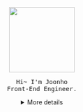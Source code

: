 <div id="header" align="center">  
  <img src="https://user-images.githubusercontent.com/25785760/220003733-d6fcbca8-935d-43d5-a94c-943203089ca0.png" width="150"/><br /> 
  <pre>Hi~ I'm Joonho<br/>Front-End Engineer.</pre>
</div>
<div align="center">
<details>
  <summary>More details</summary>
  
## Joonho Kim🌴🌞
![Juno's GitHub stats](https://github-readme-stats.vercel.app/api?username=Louis-jk&show_icons=true&theme=cobalt2&hide_border=true&border_radius=0&bg_color=0D1117)  
<!-- [![Top Langs](https://github-readme-stats.vercel.app/api/top-langs/?username=Louis-jk&layout=compact)](https://github.com/Louis-jk/github-readme-stats)  -->
<!-- [![Top Langs](https://github-readme-stats.vercel.app/api/top-langs/?username=Louis-jk&langs_count=8)](https://github.com/Louis-jk/github-readme-stats) -->


## Skills🏄🏼‍♂️
<!-- ## Programming Languages & Platforms -->
![JavaScript](https://img.shields.io/badge/JavaScript-000000.svg?&style=for-the-badge&logo=JavaScript&logoColor=#F7DF1E)
![TypeScript](https://img.shields.io/badge/TypeScript-000000.svg?&style=for-the-badge&logo=TypeScript&logoColor=3178C6) 

 
### Front-End Tech: Main
![React](https://img.shields.io/badge/React-000.svg?&style=for-the-badge&logo=React&logoColor=61dafb)
![Next.js](https://img.shields.io/badge/Next.js-000000.svg?&style=for-the-badge&logo=Next.js&logoColor=white)
![ReactNative](https://img.shields.io/badge/ReactNative-000.svg?&style=for-the-badge&logo=React&logoColor=61dafb)
![Electron](https://img.shields.io/badge/Electron-000.svg?&style=for-the-badge&logo=Electron&logoColor=a0ecfb)
![HTML5](https://img.shields.io/badge/HTML5-000.svg?&style=for-the-badge&logo=HTML5&logoColor=E34F26)
![CSS3](https://img.shields.io/badge/CSS3-000.svg?&style=for-the-badge&logo=CSS3&logoColor=1572B6)

<!-- ![React Router](https://img.shields.io/badge/React%20Router-000.svg?&style=for-the-badge&logo=React%20Router&logoColor=CA4245)
![React Query](https://img.shields.io/badge/React%20Query-000.svg?&style=for-the-badge&logo=React%20Query&logoColor=FF4154)
![Redux](https://img.shields.io/badge/Redux-000.svg?&style=for-the-badge&logo=Redux&logoColor=764abd)
![Redux-Saga](https://img.shields.io/badge/Redux-Saga-000.svg?&style=for-the-badge&logo=Redux-Saga&logoColor=86d46b)
![JSON Web Tokens](https://img.shields.io/badge/JSON%20Web%20Tokens-000000.svg?&style=for-the-badge&logo=JSON%20Web%20Tokens&logoColor=white)
![Firebase](https://img.shields.io/badge/Firebase-000.svg?&style=for-the-badge&logo=Firebase&logoColor=FFCA28)
![styled-components](https://img.shields.io/badge/styled-components-000.svg?&style=for-the-badge&logo=styled-components&logoColor=DB7093)
![Sass](https://img.shields.io/badge/Sass-000.svg?&style=for-the-badge&logo=Sass&logoColor=CC6699)
![MUI](https://img.shields.io/badge/MUI-000.svg?&style=for-the-badge&logo=MUI&logoColor=007FFF)
![Bootstrap](https://img.shields.io/badge/Bootstrap-000.svg?&style=for-the-badge&logo=Bootstrap&logoColor=7952B3)
![.ENV](https://img.shields.io/badge/.ENV-000.svg?&style=for-the-badge&logo=.ENV&logoColor=ECD53F)
![Jest](https://img.shields.io/badge/Jest-000.svg?&style=for-the-badge&logo=Jest&logoColor=C21325)
![Testing Library](https://img.shields.io/badge/Testing%20Library-000.svg?&style=for-the-badge&logo=Testing%20Library&logoColor=E33332) -->

### Back End Tech
![Node.js](https://img.shields.io/badge/Node.js-000.svg?&style=for-the-badge&logo=Node.js&logoColor=339933)
![NestJS](https://img.shields.io/badge/NestJS-000.svg?&style=for-the-badge&logo=NestJS&logoColor=E0234E)
![Express](https://img.shields.io/badge/Express-000.svg?&style=for-the-badge&logo=Express&logoColor=white)
![Go](https://img.shields.io/badge/Golang-000000.svg?&style=for-the-badge&logo=Go&logoColor=04ABD7)

<!-- 
![pm2](https://img.shields.io/badge/pm2-000.svg?&style=for-the-badge&logo=pm2&logoColor=2B037A)
![NGINX](https://img.shields.io/badge/NGINX-000.svg?&style=for-the-badge&logo=NGINX&logoColor=009639)   
-->

<!-- ### Database
![MySQL](https://img.shields.io/badge/MySQL-000.svg?&style=for-the-badge&logo=MySQL&logoColor=4479A1)
![MariaDB](https://img.shields.io/badge/MariaDB-000.svg?&style=for-the-badge&logo=MariaDB&logoColor=white)
![MongoDB](https://img.shields.io/badge/MongoDB-000.svg?&style=for-the-badge&logo=MongoDB&logoColor=47A248)
![SQLite](https://img.shields.io/badge/SQLite-000.svg?&style=for-the-badge&logo=SQLite&logoColor=003B57) -->

<!-- 
### Package managers
![npm](https://img.shields.io/badge/npm-000.svg?&style=for-the-badge&logo=npm&logoColor=CB3837)
![Yarn](https://img.shields.io/badge/Yarn-000.svg?&style=for-the-badge&logo=Yarn&logoColor=2C8EBB)
![NuGet](https://img.shields.io/badge/NuGet-000.svg?&style=for-the-badge&logo=NuGet&logoColor=004880) -->


<!-- ### Tools
![iTerm2](https://img.shields.io/badge/iTerm2-000000.svg?&style=for-the-badge&logo=iTerm2&logoColor=56e361)
![Visual Studio Code](https://img.shields.io/badge/Visual%20Studio%20Code-000.svg?&style=for-the-badge&logo=Visual%20Studio%20Code&logoColor=1e76c6)
![Postman](https://img.shields.io/badge/Postman-000.svg?&style=for-the-badge&logo=Postman&logoColor=FF6C37)
![Xcode](https://img.shields.io/badge/Xcode-000.svg?&style=for-the-badge&logo=Xcode&logoColor=147EFB)
![Android Studio](https://img.shields.io/badge/Android%20Studio-000.svg?&style=for-the-badge&logo=Android%20Studio&logoColor=80b04e) -->

  
### Experience
![Docker](https://img.shields.io/badge/Docker-000000.svg?&style=for-the-badge&logo=Docker&logoColor=2496ED)
![Amazon AWS](https://img.shields.io/badge/Amazon%20AWS-000.svg?&style=for-the-badge&logo=Amazon%20AWS&logoColor=FF9900)
![Amazon S3](https://img.shields.io/badge/Amazon%20S3-000.svg?&style=for-the-badge&logo=Amazon%20S3&logoColor=569A31)
![Amazon EC2](https://img.shields.io/badge/Amazon%20EC2-000.svg?&style=for-the-badge&logo=Amazon%20EC2&logoColor=FF9900)
![GreenSock](https://img.shields.io/badge/GreenSock-000.svg?&style=for-the-badge&logo=GreenSock&logoColor=88CE02)
![Three.js](https://img.shields.io/badge/Three.js-000000.svg?&style=for-the-badge&logo=Three.js&logoColor=white)
![Fastlane](https://img.shields.io/badge/Fastlane-000000.svg?&style=for-the-badge&logo=Fastlane&logoColor=00F200)
  
<!-- 
![WordPress](https://img.shields.io/badge/WordPress-000.svg?&style=for-the-badge&logo=WordPress&logoColor=117ac9)
![CodeIgniter](https://img.shields.io/badge/CodeIgniter-000000.svg?&style=for-the-badge&logo=CodeIgniter&logoColor=EF4223)
![Laravel](https://img.shields.io/badge/Laravel-000000.svg?&style=for-the-badge&logo=Laravel&logoColor=FF2D20)
![Netlify](https://img.shields.io/badge/Netlify-000.svg?&style=for-the-badge&logo=Netlify&logoColor=00C7B7)
![Vercel](https://img.shields.io/badge/Vercel-000000.svg?&style=for-the-badge&logo=Vercel&logoColor=white)
![D3.js](https://img.shields.io/badge/D3.js-000.svg?&style=for-the-badge&logo=D3.js&logoColor=F9A03C)
![Chart.js](https://img.shields.io/badge/Chart.js-000.svg?&style=for-the-badge&logo=Chart.js&logoColor=FF6384)
![Sentry](https://img.shields.io/badge/Sentry-000000.svg?&style=for-the-badge&logo=Sentry&logoColor=362D59)
![React Query](https://img.shields.io/badge/React%20Query-000000.svg?&style=for-the-badge&logo=React%20Query&logoColor=FF4154)
![Three.js](https://img.shields.io/badge/Three.js-000000.svg?&style=for-the-badge&logo=Three.js&logoColor=white)
![Fastlane](https://img.shields.io/badge/Fastlane-000000.svg?&style=for-the-badge&logo=Fastlane&logoColor=00F200)
![Docker](https://img.shields.io/badge/Docker-000000.svg?&style=for-the-badge&logo=Docker&logoColor=2496ED)
![Amazon AWS](https://img.shields.io/badge/Amazon%20AWS-000.svg?&style=for-the-badge&logo=Amazon%20AWS&logoColor=FF9900)
![Amazon S3](https://img.shields.io/badge/Amazon%20S3-000.svg?&style=for-the-badge&logo=Amazon%20S3&logoColor=569A31)
![Amazon EC2](https://img.shields.io/badge/Amazon%20EC2-000.svg?&style=for-the-badge&logo=Amazon%20EC2&logoColor=FF9900)
![GreenSock](https://img.shields.io/badge/GreenSock-000.svg?&style=for-the-badge&logo=GreenSock&logoColor=88CE02) -->



<!--### Learnings
![Go](https://img.shields.io/badge/Golang-000000.svg?&style=for-the-badge&logo=Go&logoColor=04ABD7)
![Linux](https://img.shields.io/badge/Linux-000000.svg?&style=for-the-badge&logo=Linux&logoColor=FCC624)
![Prisma](https://img.shields.io/badge/Prisma-000000.svg?&style=for-the-badge&logo=Prisma&logoColor=2D3748)
![GNU Bash](https://img.shields.io/badge/GNU%20Bash-000000.svg?&style=for-the-badge&logo=GNU%20Bash&logoColor=white)
 ![Spring](https://img.shields.io/badge/Spring-6DB33F.svg?&style=for-the-badge&logo=Spring&logoColor=white)
![NestJS](https://img.shields.io/badge/NestJS-E0234E.svg?&style=for-the-badge&logo=NestJS&logoColor=white)
![.NET](https://img.shields.io/badge/.NET-512BD4.svg?&style=for-the-badge&logo=.NET&logoColor=white)
![Redis](https://img.shields.io/badge/Redis-DC382D.svg?&style=for-the-badge&logo=Redis&logoColor=white)
![C++](https://img.shields.io/badge/C++-00599C.svg?&style=for-the-badge&logo=C++&logoColor=white)
![ReactiveX](https://img.shields.io/badge/ReactiveX.js-B7178C.svg?&style=for-the-badge&logo=ReactiveX&logoColor=white)
 -->


### Activity
![Slack](https://img.shields.io/badge/Slack-000.svg?&style=for-the-badge&logo=Slack&logoColor=4A154B)
![Stack Overflow](https://img.shields.io/badge/Stack%20Overflow-000.svg?&style=for-the-badge&logo=Stack%20Overflow&logoColor=f2740e)

</details>
</div>
